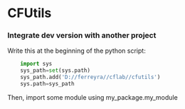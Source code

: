 # CFUtils

### Integrate dev version with another project
Write this at the beginning of the python script: 
```py 
    import sys   
    sys_path=set(sys.path)   
    sys_path.add('D://ferreyra//cflab//cfutils')  
    sys.path=sys_path
```
Then, import some module using my_package.my_module
